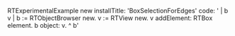 RTExperimentalExample new installTitle: 'BoxSelectionForEdges' 
		code:
		'
<gtExample>
| b v |
b := RTObjectBrowser new.
v := RTView new.
v addElement: RTBox element.
b object: v.
^ b'